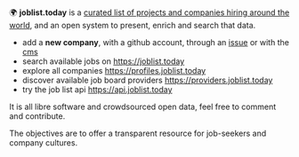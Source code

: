 🌍 **joblist.today** is a [curated list of projects and companies hiring around the world](https://github.com/joblisttoday/data), and an open system to present, enrich and search that data.

- add a **new company**, with a github account, through an [issue](https://github.com/joblisttoday/data/issues/new/choose) or with the [cms](https://edit.joblist.today)
- search available jobs on https://joblist.today
- explore all companies https://profiles.joblist.today
- discover available job board providers https://providers.joblist.today
- try the job list api https://api.joblist.today

It is all libre software and crowdsourced open data, feel free to comment and contribute.

The objectives are to offer a transparent resource for job-seekers and company cultures.
